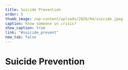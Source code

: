 ```yaml
---
title: Suicide Prevention
order: 5
thumb_image: /wp-content/uploads/2020/04/suicide.jpeg
caption: Know someone in crisis?
show_caption: true
link: "#suicide_prevent"
new_tab: false
---
```


# Suicide Prevention